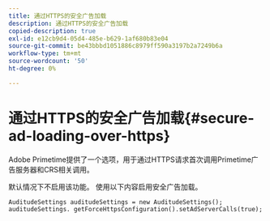 ```yaml
---
title: 通过HTTPS的安全广告加载
description: 通过HTTPS的安全广告加载
copied-description: true
exl-id: e12cb9d4-05d4-485e-b629-1af680b83e04
source-git-commit: be43bbbd1051886c8979ff590a3197b2a7249b6a
workflow-type: tm+mt
source-wordcount: '50'
ht-degree: 0%

---
```


# 通过HTTPS的安全广告加载{#secure-ad-loading-over-https}

Adobe Primetime提供了一个选项，用于通过HTTPS请求首次调用Primetime广告服务器和CRS相关调用。

默认情况下不启用该功能。 使用以下内容启用安全广告加载。

```
AuditudeSettings auditudeSettings = new AuditudeSettings(); 
auditudeSettings. getForceHttpsConfiguration().setAdServerCalls(true);
```
